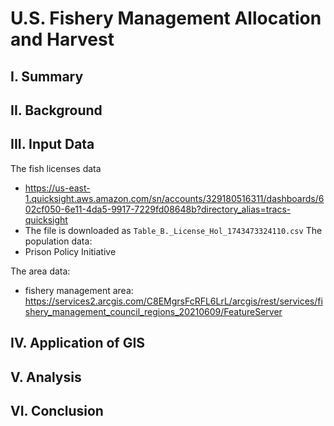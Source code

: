 # U.S. Fishery Management Allocation and Harvest
## I. Summary
## II. Background
## III. Input Data
The fish licenses data
- https://us-east-1.quicksight.aws.amazon.com/sn/accounts/329180516311/dashboards/602cf050-6e11-4da5-9917-7229fd08648b?directory_alias=tracs-quicksight
- The file is downloaded as `Table_B._License_Hol_1743473324110.csv`
The population data:
- Prison Policy Initiative

The area data:
- fishery management area: https://services2.arcgis.com/C8EMgrsFcRFL6LrL/arcgis/rest/services/fishery_management_council_regions_20210609/FeatureServer
## IV. Application of GIS
## V. Analysis
## VI. Conclusion
